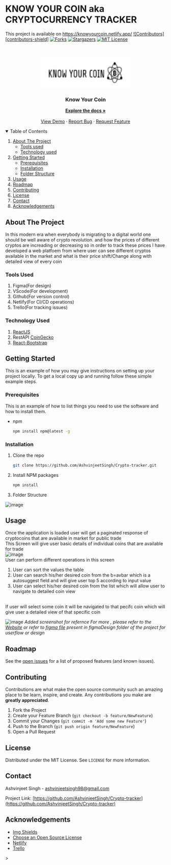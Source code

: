 # KNOW YOUR COIN aka CRYPTOCURRENCY TRACKER
This project is available on  https://knowyourcoin.netlify.app/
[![Contributors][contributors-shield]][contributors-url]
[![Forks][forks-shield]][forks-url]
[![Stargazers][stars-shield]][stars-url]
[![MIT License][license-shield]][license-url]

<!-- PROJECT LOGO -->
<br />
<p align="center">
  <a href="https://github.com/AshvinjeetSingh/Crypto-tracker">
    <img src="/src/Images/Logo.png" alt="Logo" width="280" height="100" >
  </a>

  <h3 align="center">Know Your Coin</h3>

  <p align="center">
    <a href="https://github.com/AshvinjeetSingh/Crypto-tracker"><strong>Explore the docs »</strong></a>
    <br />
    <br />
    <a href="https://knowyourcoin.netlify.app/">View Demo</a>
    ·
    <a href="https://github.com/AshvinjeetSingh/Crypto-tracker/issues">Report Bug</a>
    ·
    <a href="https://github.com/AshvinjeetSingh/Crypto-tracker/issues">Request Feature</a>
  </p>
</p>

<!-- TABLE OF CONTENTS -->
<details open="open">
  <summary>Table of Contents</summary>
  <ol>
    <li>
      <a href="#about-the-project">About The Project</a>
      <ul>
        <li><a href="#Tools-used">Tools used</a></li>
        <li><a href="#Technology-used">Technology used</a></li>
      </ul>
    </li>
    <li>
      <a href="#getting-started">Getting Started</a>
      <ul>
        <li><a href="#prerequisites">Prerequisites</a></li>
        <li><a href="#installation">Installation</a></li>
        <li><a href="#folder-structure">Folder Structure</a></li>
      </ul>
    </li>
    <li><a href="#usage">Usage</a></li>
    <li><a href="#roadmap">Roadmap</a></li>
    <li><a href="#contributing">Contributing</a></li>
    <li><a href="#license">License</a></li>
    <li><a href="#contact">Contact</a></li>
    <li><a href="#acknowledgements">Acknowledgements</a></li>
  </ol>
</details>



<!-- ABOUT THE PROJECT -->
## About The Project
In this modern era when everybody is migrating to a digital world one should be well aware of crypto revolution. and how the prices of different cryptos are increading or decreasing so in order to track these prices I have developed a web platfoem from where user can see different cryptos available in the market and what is their price shift/Change along with detailed view of every coin


### Tools Used

1. Figma(For design)
2. VScode(For development)
3. Github(For version control)
4. Netlify(For CI/CD operations)
5. Trello(For tracking issues)

### Technology Used
1. [ReactJS](https://reactjs.org/)
2. RestAPI [CoinGecko](https://www.coingecko.com/en)
3. [React-Bootstrap](https://react-bootstrap.github.io/)


## Getting Started

This is an example of how you may give instructions on setting up your project locally.
To get a local copy up and running follow these simple example steps.

### Prerequisites

This is an example of how to list things you need to use the software and how to install them.
* npm
  ```sh
  npm install npm@latest -g
  ```
### Installation

1. Clone the repo
   ```sh
   git clone https://github.com/AshvinjeetSingh/Crypto-tracker.git
   ```
2. Install NPM packages
   ```sh
   npm install
   ```

3. Folder Structure

  ![image](https://user-images.githubusercontent.com/51511908/126912128-a631ddbe-d0e9-4612-984c-dc775dadb34a.png)

## Usage
Once the application is loaded user will get a paginated response of cryptocoins that are available in market for public trade <br/>
This Screen will give user basic details of individual coins that are available for trade<br/>
![image](https://user-images.githubusercontent.com/51511908/126913225-88203235-ac26-46fe-b323-76d03eb799ff.png)<br/>
User can perform different operations  in this screen<br/>
1. User can sort the values the table
2. User can search his/her desired coin from the b=avbar which is a autosuggest field and will give user top 5 according to input value
3. User can select his/her desired coin from the list which will allow user to navigate to detailed coin view
<br/>
If user will select some coin it will be navigated to that pecifc coin which will give user  a detailed view of that specific coin 


![image](https://user-images.githubusercontent.com/51511908/126913446-54b29e48-4af5-477a-a4cd-ead51313fd46.png)
_Added screenshot for refernce_
_For more , please refer to the [Website](https://knowyourcoin.netlify.app/) or refer to [figma file](https://github.com/AshvinjeetSingh/Crypto-tracker/blob/master/figmaDesign/KnowYourCoin_Design.fig) present in figmaDesign folder of the project for userflow or design_



<!-- ROADMAP -->
## Roadmap

See the [open issues](https://github.com/AshvinjeetSingh/Crypto-tracker/issues) for a list of proposed features (and known issues).

<!-- CONTRIBUTING -->
## Contributing

Contributions are what make the open source community such an amazing place to be learn, inspire, and create. Any contributions you make are **greatly appreciated**.

1. Fork the Project
2. Create your Feature Branch (`git checkout -b feature/NewFeature`)
3. Commit your Changes (`git commit -m 'Add some new Feature'`)
4. Push to the Branch (`git push origin feature/NewFeature`)
5. Open a Pull Request


<!-- LICENSE -->
## License

Distributed under the MIT License. See `LICENSE` for more information.


<!-- CONTACT -->
## Contact

Ashvinjeet Singh - ashvinjeetsingh98@gmail.com

Project Link: [https://github.com/AshvinjeetSingh/Crypto-tracker](https://github.com/AshvinjeetSingh/Crypto-tracker)

<!-- ACKNOWLEDGEMENTS -->
## Acknowledgements
* [Img Shields](https://shields.io)
* [Choose an Open Source License](https://choosealicense.com)
* [Netlify](https://www.netlify.com/)
* [Trello](https://trello.com/)



<!-- MARKDOWN LINKS & IMAGES -->>

[contributors-url]: https://github.com/AshvinjeetSingh/Crypto-tracker/graphs/contributors
[forks-shield]: https://img.shields.io/github/forks/AshvinjeetSingh/Crypto-tracker
[forks-url]: https://github.com/AshvinjeetSingh/Crypto-tracker/network/members
[stars-shield]: https://img.shields.io/github/stars/AshvinjeetSingh/Crypto-tracker
[stars-url]: https://github.com/AshvinjeetSingh/Crypto-tracker/stargazers
[issues-url]: https://github.com/AshvinjeetSingh/Crypto-tracker/issues
[license-shield]: https://img.shields.io/github/license/othneildrew/Best-README-Template.svg?style=for-the-badge
[license-url]: https://github.co/AshvinjeetSingh/Crypto-tracker/blob/master/LICENSE.txt
[linkedin-url]: https://www.linkedin.com/in/ashvinjeet-singh-7323b9179/
[product-screenshot]: images/productscreenshot.png

